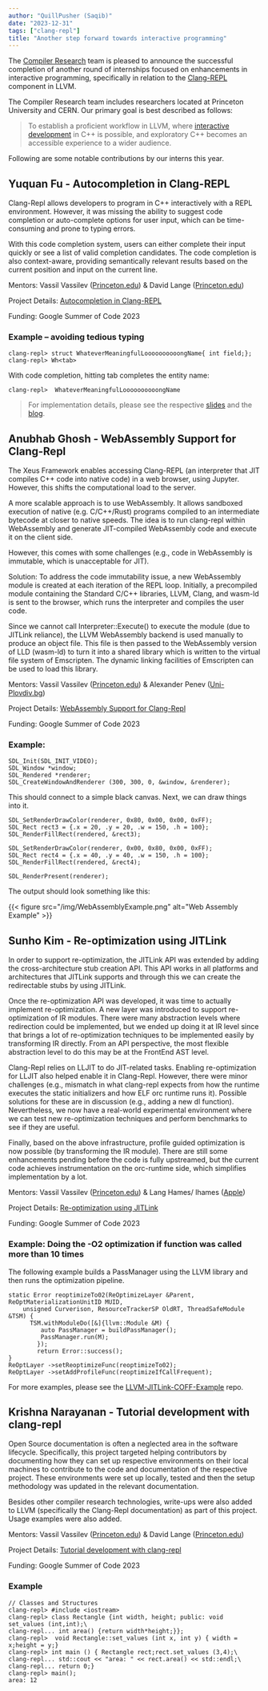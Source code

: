 ```yaml
---
author: "QuillPusher (Saqib)"
date: "2023-12-31"
tags: ["clang-repl"]
title: "Another step forward towards interactive programming"
---
```


The [Compiler Research] team is pleased to announce the successful completion
of another round of internships focused on enhancements in interactive
programming, specifically in relation to the [Clang-REPL] component in LLVM. 

The Compiler Research team includes researchers located at Princeton University
and CERN. Our primary goal is best described as follows: 

>To establish a proficient workflow in LLVM, where [interactive development] in
>C++ is possible, and exploratory C++ becomes an accessible experience to a
>wider audience.

Following are some notable contributions by our interns this year.

## Yuquan Fu - Autocompletion in Clang-REPL

Clang-Repl allows developers to program in C++ interactively with a REPL
environment. However, it was missing the ability to suggest code completion or
auto-complete options for user input, which can be time-consuming and prone to
typing errors.

With this code completion system, users can either complete their input quickly
or see a list of valid completion candidates. The code completion is also
context-aware, providing semantically relevant results based on the current
position and input on the current line.

Mentors: Vassil Vassilev ([Princeton.edu]) & David Lange ([Princeton.edu])

Project Details: [Autocompletion in Clang-REPL]

Funding: Google Summer of Code 2023

### Example – avoiding tedious typing

```
clang-repl> struct WhateverMeaningfulLoooooooooongName{ int field;};
clang-repl> Wh<tab>
```

With code completion, hitting tab completes the entity name:

```
clang-repl>  WhateverMeaningfulLoooooooooongName
```

> For implementation details, please see the respective [slides] and the
> [blog].


## Anubhab Ghosh - WebAssembly Support for Clang-Repl

The Xeus Framework enables accessing Clang-REPL (an interpreter that JIT
compiles C++ code into native code) in a web browser, using Jupyter. However,
this shifts the computational load to the server.

A more scalable approach is to use WebAssembly. It allows sandboxed execution
of native (e.g. C/C++/Rust) programs compiled to an intermediate bytecode at
closer to native speeds. The idea is to run clang-repl within WebAssembly and
generate JIT-compiled WebAssembly code and execute it on the client side.

However, this comes with some challenges (e.g., code in WebAssembly is
immutable, which is unacceptable for JIT).

Solution: To address the code immutability issue, a new WebAssembly module is
created at each iteration of the REPL loop. Initially, a precompiled module
containing the Standard C/C++ libraries, LLVM, Clang, and wasm-ld is sent to
the browser, which runs the interpreter and compiles the user code.

Since we cannot call Interpreter::Execute() to execute the module (due to
JITLink reliance), the LLVM WebAssembly backend is used manually to produce an
object file. This file is then passed to the WebAssembly version of LLD
(wasm-ld) to turn it into a shared library which is written to the virtual file
system of Emscripten. The dynamic linking facilities of Emscripten can be used
to load this library.

Mentors: Vassil Vassilev ([Princeton.edu]) & Alexander Penev ([Uni-Plovdiv.bg])

Project Details: [WebAssembly Support for Clang-Repl]

Funding: Google Summer of Code 2023

### Example:

```
SDL_Init(SDL_INIT_VIDEO);
SDL_Window *window;
SDL_Rendered *renderer;
SDL_CreateWindowAndRenderer (300, 300, 0, &window, &renderer);
```

This should connect to a simple black canvas. Next, we can draw things into it.

```
SDL_SetRenderDrawColor(renderer, 0x80, 0x00, 0x00, 0xFF);
SDL_Rect rect3 = {.x = 20, .y = 20, .w = 150, .h = 100};
SDL_RenderFillRect(rendered, &rect3);
 
SDL_SetRenderDrawColor(renderer, 0x00, 0x80, 0x00, 0xFF);
SDL_Rect rect4 = {.x = 40, .y = 40, .w = 150, .h = 100};
SDL_RenderFillRect(rendered, &rect4);
 
SDL_RenderPresent(renderer);
```

The output should look something like this:

{{< figure src="/img/WebAssemblyExample.png" alt="Web Assembly Example" >}}


## Sunho Kim -  Re-optimization using JITLink

In order to support re-optimization, the JITLink API was extended by adding the
cross-architecture stub creation API. This API works in all platforms and
architectures that JITLink supports and through this we can create the
redirectable stubs by using JITLink.

Once the re-optimization API was developed, it was time to actually implement
re-optimization. A new layer was introduced to support re-optimization of IR
modules. There were many abstraction levels where redirection could be
implemented, but we ended up doing it at IR level since that brings a lot of
re-optimization techniques to be implemented easily by transforming IR
directly. From an API perspective, the most flexible abstraction level to do
this may be at the FrontEnd AST level.

Clang-Repl relies on LLJIT to do JIT-related tasks. Enabling re-optimization
for LLJIT also helped enable it in Clang-Repl. However, there were minor
challenges (e.g., mismatch in what clang-repl expects from how the runtime
executes the static initializers and how ELF orc runtime runs it). Possible
solutions for these are in discussion (e.g., adding a new dl function).
Nevertheless, we now have a real-world experimental environment where we can
test new re-optimization techniques and perform benchmarks to see if they are
useful.

Finally, based on the above infrastructure, profile guided optimization is now
possible (by transforming the IR module). There are still some enhancements
pending before the code is fully upstreamed, but the current code achieves
instrumentation on the orc-runtime side, which simplifies implementation by a
lot. 

Mentors: Vassil Vassilev ([Princeton.edu]) & Lang Hames/ lhames ([Apple])

Project Details: [Re-optimization using JITLink]

Funding: Google Summer of Code 2023

### Example: Doing the -O2 optimization if function was called more than 10 times

The following example builds a PassManager using the LLVM library and then runs
the optimization pipeline.

```
static Error reoptimizeTo02(ReOptimizeLayer &Parent, ReOptMaterializationUnitID MUID,
    unsigned Curverison, ResourceTrackerSP OldRT, ThreadSafeModule &TSM) {
      TSM.withModuleDo([&]{llvm::Module &M) {
         auto PassManager = buildPassManager();
         PassManager.run(M);
        });
        return Error::success();
}
ReOptLayer ->setReoptimizeFunc(reoptimizeTo02);
ReOptLayer ->setAddProfileFunc(reoptimizeIfCallFrequent);
```

For more examples, please see the [LLVM-JITLink-COFF-Example] repo.


## Krishna Narayanan - Tutorial development with clang-repl

Open Source documentation is often a neglected area in the software lifecycle.
Specifically, this project targeted helping contributors by documenting how
they can set up respective environments on their local machines to contribute
to the code and documentation of the respective project. These environments
were set up locally, tested and then the setup methodology was updated in the
relevant documentation. 

Besides other compiler research technologies, write-ups were also added to LLVM
(specifically the Clang-Repl documentation) as part of this project. Usage
examples were also added.

Mentors: Vassil Vassilev ([Princeton.edu]) & David Lange ([Princeton.edu])

Project Details: [Tutorial development with clang-repl]

Funding: Google Summer of Code 2023

### Example

```
// Classes and Structures
clang-repl> #include <iostream>
clang-repl> class Rectangle {int width, height; public: void set_values (int,int);\
clang-repl... int area() {return width*height;}};
clang-repl>  void Rectangle::set_values (int x, int y) { width = x;height = y;}
clang-repl> int main () { Rectangle rect;rect.set_values (3,4);\
clang-repl... std::cout << "area: " << rect.area() << std::endl;\
clang-repl... return 0;}
clang-repl> main();
area: 12
```



[Compiler Research]: https://compiler-research.org

[Clang-REPL]: https://clang.llvm.org/docs/ClangRepl.html

[interactive development]: https://compiler-research.org/interactive_cpp

[Princeton.edu]: https://www.princeton.edu/

[Uni-Plovdiv.bg]: https://uni-plovdiv.bg/en/

[Apple]: https://www.apple.com

[Autocompletion in Clang-REPL]: https://www.syntaxforge.net/clang-repl-cc/

[WebAssembly Support for Clang-Repl]: https://gist.github.com/argentite/c0852d3e178c4770a429f14291e83475

[Re-optimization using JITLink]: https://gist.github.com/sunho/bbbf7c415ea4e16d37bec5cea8adce5a

[LLVM-JITLink-COFF-Example]: https://github.com/sunho/LLVM-JITLink-COFF-Example

[Tutorial development with clang-repl]: https://github.com/Krishna-13-cyber/GSoC23-LLVM/blob/main/README.md

[slides]: https://compiler-research.org/assets/presentations/CaaS_Weekly_30_08_2023_Fred-Code_Completion_in_ClangRepl_GSoC.pdf

[blog]: https://compiler-research.org/blogs/gsoc23_ffu_experience_blog/

[Google Summer Of Code website]: https://summerofcode.withgoogle.com/archive/2023/organizations/llvm-compiler-infrastructure